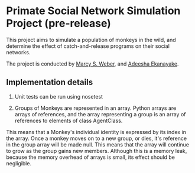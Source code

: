 Primate Social Network Simulation Project (pre-release)
=======================================================

This project aims to simulate a population of monkeys in the wild, and determine the effect of catch-and-release programs on their social networks. 

The project is conducted by [Marcy S. Weber](http://marcysweber.com), and [Adeesha Ekanayake](http://adeeshaek.com).

Implementation details
----------------------
1. Unit tests can be run using nosetest

2. Groups of Monkeys are represented in an array. Python arrays are arrays of references, and the array representing a group is an array of references to elements of class AgentClass. 

This means that a Monkey's individual identity is expressed by its index in the array. Once a monkey moves on to a new group, or dies, it's reference in the group array will be made null. This means that the array will continue to grow as the group gains new members. Although this is a memory leak, because the memory overhead of arrays is small, its effect should be negligible.




